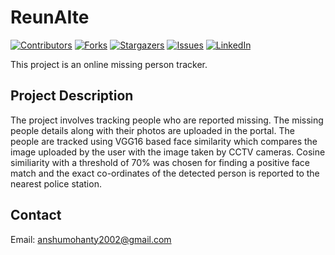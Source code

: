 <div id="top"></div>

# ReunAIte
[![Contributors][contributors-shield]][contributors-url]
[![Forks][forks-shield]][forks-url]
[![Stargazers][stars-shield]][stars-url]
[![Issues][issues-shield]][issues-url]
[![LinkedIn][linkedin-shield]][linkedin-url]

This project is an online missing person tracker.

## Project Description
The project involves tracking people who are reported missing. The missing people details along with their photos are uploaded in the portal. The people are tracked using VGG16 based face similarity which compares the image uploaded by the user with the image taken by CCTV cameras. Cosine similiarity with a threshold of 70% was chosen for finding a positive face match and the exact co-ordinates of the detected person is reported to the nearest police station.

## Contact
Email: anshumohanty2002@gmail.com


[contributors-shield]: https://img.shields.io/github/contributors/AnshumanMohanty-2001/Recognizing-Gender-by-voice-using-Support-Vector-Machine.svg?style=for-the-badge
[contributors-url]: https://github.com/AnshumanMohanty-2001/ReunAIte/graphs/contributors
[forks-shield]: https://img.shields.io/github/forks/AnshumanMohanty-2001/Recognizing-Gender-by-voice-using-Support-Vector-Machine.svg?style=for-the-badge
[forks-url]: https://github.com/AnshumanMohanty-2001/ReunAIte/network/members
[stars-shield]: https://img.shields.io/github/stars/AnshumanMohanty-2001/Recognizing-Gender-by-voice-using-Support-Vector-Machine.svg?style=for-the-badge
[stars-url]: https://github.com/AnshumanMohanty-2001/ReunAIte/stargazers
[issues-shield]: https://img.shields.io/github/issues/AnshumanMohanty-2001/Recognizing-Gender-by-voice-using-Support-Vector-Machine.svg?style=for-the-badge
[issues-url]: https://github.com/AnshumanMohanty-2001/ReunAIte/issues
[linkedin-shield]: https://img.shields.io/badge/-LinkedIn-black.svg?style=for-the-badge&logo=linkedin&colorB=555
[linkedin-url]: https://www.linkedin.com/in/anshuman-mohanty-b21b04231/
